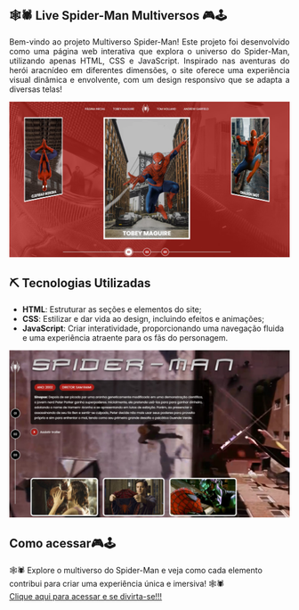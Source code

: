 ## 🕸️🕷️ Live Spider-Man Multiversos 🎮🕹️

<div align="justify">
Bem-vindo ao projeto Multiverso Spider-Man! Este projeto foi desenvolvido como uma página web interativa que explora o universo do Spider-Man, utilizando apenas HTML, CSS e JavaScript. Inspirado nas aventuras do herói aracnídeo em diferentes dimensões, o site oferece uma experiência visual dinâmica e envolvente, com um design responsivo que se adapta a diversas telas!
<br>
</div>

![image](https://raw.githubusercontent.com/rodrigor-ti/spiderman/refs/heads/main/assets/images/inicial.jpg)

## ⛏️ **Tecnologias Utilizadas**
-   **HTML**: Estruturar as seções e elementos do site;
-   **CSS**: Estilizar e dar vida ao design, incluindo efeitos e animações;
-   **JavaScript**: Criar interatividade, proporcionando uma navegação fluida e uma experiência atraente para os fãs do personagem.

![image](https://raw.githubusercontent.com/rodrigor-ti/spiderman/refs/heads/main/assets/images/tela.jpg)
  
## Como acessar🎮🕹️
🕸️🕷️ Explore o multiverso do Spider-Man e veja como cada elemento contribui para criar uma experiência única e imersiva! 🕸️🕷️
<br>
<a href="https://rodrigor-ti.github.io/spiderman/" target="_blank">Clique aqui para acessar e se divirta-se!!!</a>